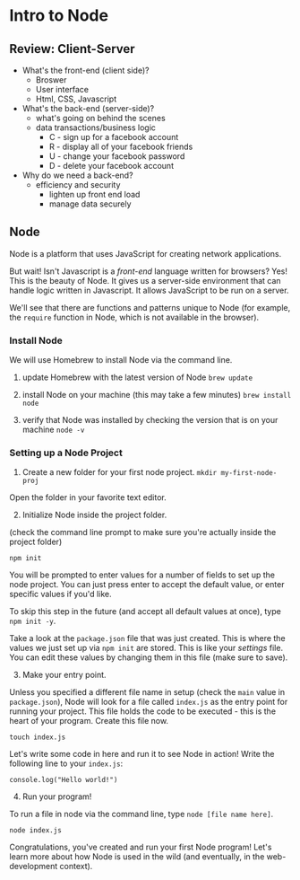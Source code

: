 # Intro to Node

## Review: Client-Server

* What's the front-end (client side)?
  * Broswer
  * User interface
  * Html, CSS, Javascript
* What's the back-end (server-side)?
  * what's going on behind the scenes
  * data transactions/business logic
    * C - sign up for a facebook account
    * R - display all of your facebook friends
    * U - change your facebook password
    * D - delete your facebook account
* Why do we need a back-end?
  * efficiency and security
    * lighten up front end load
    * manage data securely

## Node
Node is a platform that uses JavaScript for creating network applications.

But wait! Isn't Javascript is a _front-end_ language written for browsers? Yes! This is the beauty of Node. It gives us a server-side environment that can handle logic written in Javascript. It allows JavaScript to be run on a server.

We'll see that there are functions and patterns unique to Node (for example, the `require` function in Node, which is not available in the browser).

### Install Node

We will use Homebrew to install Node via the command line.

1. update Homebrew with the latest version of Node
```brew update```

2. install Node on your machine (this may take a few minutes)
```brew install node```

3. verify that Node was installed by checking the version that is on your machine
```node -v```


### Setting up a Node Project

1. Create a new folder for your first node project.
```mkdir my-first-node-proj```

Open the folder in your favorite text editor.

2. Initialize Node inside the project folder.

(check the command line prompt to make sure you're actually inside the project folder)
```
npm init
```

You will be prompted to enter values for a number of fields to set up the node project. You can just press enter to accept the default value, or enter specific values if you'd like.

To skip this step in the future (and accept all default values at once), type ```npm init -y```.

Take a look at the ```package.json``` file that was just created. This is where the values we just set up via ```npm init``` are stored. This is like your _settings_ file. You can edit these values by changing them in this file (make sure to save).

3. Make your entry point.

Unless you specified a different file name in setup (check the ```main``` value in ```package.json```), Node will look for a file called ```index.js``` as the entry point for running your project. This file holds the code to be executed - this is the heart of your program. Create this file now.

```touch index.js```

Let's write some code in here and run it to see Node in action! Write the following line to your ```index.js```:

```console.log("Hello world!")```

4. Run your program!

To run a file in node via the command line, type ```node [file name here]```.

```node index.js```

Congratulations, you've created and run your first Node program! Let's learn more about how Node is used in the wild (and eventually, in the web-development context).
